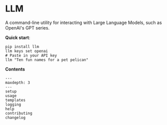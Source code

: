 # LLM

A command-line utility for interacting with Large Language Models, such as OpenAI's GPT series.

**Quick start**:

```
pip install llm
llm keys set openai
# Paste in your API key
llm "Ten fun names for a pet pelican"
```

**Contents**

```{toctree}
---
maxdepth: 3
---
setup
usage
templates
logging
help
contributing
changelog
```
